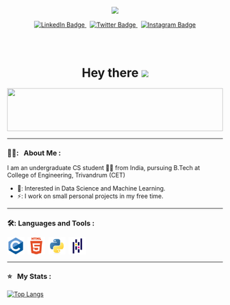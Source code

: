 <!--
**sea-salt-ed/sea-salt-ed** is a ✨ _special_ ✨ repository because its `README.md` (this file) appears on your GitHub profile.

Here are some ideas to get you started:

- 🔭 I’m currently working on ...
- 🌱 I’m currently learning ...
- 👯 I’m looking to collaborate on ...
- 🤔 I’m looking for help with ...
- 💬 Ask me about ...
- 📫 How to reach me: ...
- 😄 Pronouns: ...
- ⚡ Fun fact: ...
-->
<div id="header" align="center">
  <p align="center"><img src="https://media.giphy.com/media/L1R1tvI9svkIWwpVYr/giphy.gif" width="300"/></p>
  <div id="badges">
    <a href="https://www.linkedin.com/in/meera-unnikandath-030305243">
  <img src="https://img.shields.io/badge/LinkedIn-blue?style=for-the-badge&logo=linkedin&logoColor=white" alt="LinkedIn Badge"/>
    </a>&nbsp;
    <a href="https://twitter.com/meeraukdt">
  <img src="https://img.shields.io/badge/Twitter-1DA1F2?style=for-the-badge&logo=twitter&logoColor=white" alt="Twitter Badge"/>
    </a>&nbsp;
    <a href="https://www.instagram.com/meeraukdt/">
  <img src="https://img.shields.io/badge/Instagram-E4405F?style=for-the-badge&logo=instagram&logoColor=white" alt="Instagram Badge"/>
    </a>
  </div>
  <br>
  <p align="center"><img src="https://komarev.com/ghpvc/?username=sea-salt-ed&style=flat-square&color=blue" alt=""/></p>
  <h1 align="center">Hey there <img src="https://media.giphy.com/media/hvRJCLFzcasrR4ia7z/giphy.gif" width="40"></h1>
</div>

<div align="center">
  <p align="center"><img src="https://media.giphy.com/media/QpVUMRUJGokfqXyfa1/giphy.gif" width="100%" height="100"  /></p>
</div>

---

### 👩‍💻: &nbsp; About Me :

I am an undergraduate CS student 👩‍🎓 from India, pursuing B.Tech at College of Engineering, Trivandrum (CET)

- 🌱: Interested in Data Science and Machine Learning.
- ⚡: I work on small personal projects in my free time.

---

### 🛠️: Languages and Tools :

<div>
  <img src="https://github.com/devicons/devicon/blob/master/icons/c/c-original.svg" title="C" alt="C" height="40" width="40" />&nbsp;
  <img src="https://github.com/devicons/devicon/blob/master/icons/html5/html5-plain-wordmark.svg" title="HTML" alt="HTML" height="40" width="40" />&nbsp;
  <img src="https://github.com/devicons/devicon/blob/master/icons/python/python-original.svg" title="Python" alt="Python" height="40" width="40" />&nbsp;
  <img src="https://github.com/devicons/devicon/blob/master/icons/pandas/pandas-original.svg" title="Pandas" alt="Pandas" height="40" width="40" />&nbsp;
</div>

---

### ⭐ &nbsp; My Stats :
[![Top Langs](https://github-readme-stats.vercel.app/api/top-langs/?username=sea-salt-ed&layout=compact&theme=vision-friendly-dark)](https://github.com/anuraghazra/github-readme-stats)
  

